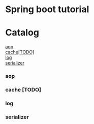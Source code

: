 # Spring boot tutorial
# Catalog
[aop](###aop)   
[cache[TODO]](###cache)   
[log](###log)   
[serializer](###serializer)

### aop

### cache [TODO]

### log

### serializer